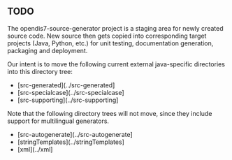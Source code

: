 ## TODO

The opendis7-source-generator project is a staging area for newly created source code.
New source then gets copied into corresponding target projects (Java, Python, etc.)
for unit testing, documentation generation, packaging and deployment.

Our intent is to move the following current external java-specific directories 
into this directory tree:

* [src-generated](../src-generated]
* [src-specialcase](../src-specialcase]
* [src-supporting](../src-supporting]

Note that the following directory trees will not move, since they include
support for multilingual generators.

* [src-autogenerate](../src-autogenerate]
* [stringTemplates](../stringTemplates]
* [xml](../xml]
